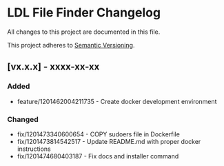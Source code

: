 # LDL File Finder Changelog

All changes to this project are documented in this file.

This project adheres to [Semantic Versioning](https://semver.org/spec/v2.0.0.html).

## [vx.x.x] - xxxx-xx-xx

### Added

- feature/1201462004211735 - Create docker development environment

### Changed

- fix/1201473340600654 - COPY sudoers file in Dockerfile
- fix/1201473814542517 - Update README.md with proper docker instructions
- fix/1201474680403187 - Fix docs and installer command
